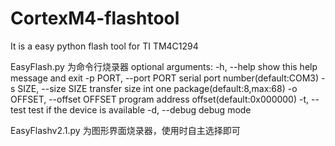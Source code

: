 # CortexM4-flashtool
It is a easy python flash tool for TI TM4C1294

EasyFlash.py 为命令行烧录器
optional arguments:
  -h, --help            show this help message and exit
  -p PORT, --port PORT  serial port number(default:COM3)
  -s SIZE, --size SIZE  transfer size int one package(default:8,max:68)
  -o OFFSET, --offset 	OFFSET
                        program address offset(default:0x000000)
  -t, --test            test if the device is available
  -d, --debug           debug mode
  
EasyFlashv2.1.py 为图形界面烧录器，使用时自主选择即可
